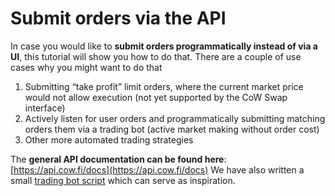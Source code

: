 # Submit orders via the API

In case you would like to **submit orders programmatically instead of via a UI**, this tutorial will show you how to do that. There are a couple of use cases why you might want to do that

1. Submitting “take profit” limit orders, where the current market price would not allow execution (not yet supported by the CoW Swap interface)
2. Actively listen for user orders and programmatically submitting matching orders them via a trading bot (active market making without order cost)
3. Other more automated trading strategies

The **general API documentation can be found here**: [https://api.cow.fi/docs](https://api.cow.fi/docs)
We have also written a small [trading bot script](https://github.com/gnosis/gp-v2-trading-bot) which can serve as inspiration.
